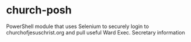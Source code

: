 # church-posh
PowerShell module that uses Selenium to securely login to churchofjesuschrist.org and pull useful Ward Exec. Secretary information
